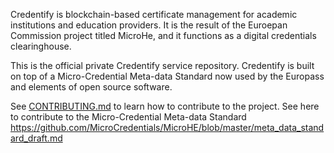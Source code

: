 Credentify is blockchain-based certificate management for academic institutions and education providers. It is the result of the Euroepan Commission project titled MicroHe, and it functions as a digital credentials clearinghouse.

This is the official private Credentify service repository. Credentify is built on top of a Micro-Credential Meta-data Standard now used by the Europass and elements of open source software. 

See [CONTRIBUTING.md](https://github.com/0xcert/credentify-app-api/blob/master/CONTRIBUTING.md) to learn how to contribute to the project. See here to contribute to the Micro-Credential Meta-data Standard https://github.com/MicroCredentials/MicroHE/blob/master/meta_data_standard_draft.md
